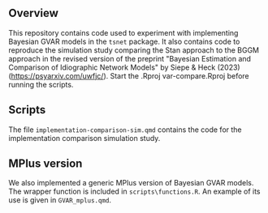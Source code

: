 ## Overview
This repository contains code used to experiment with implementing Bayesian GVAR models in the `tsnet` package. 
It also contains code to reproduce the simulation study comparing the Stan approach to the BGGM approach in the revised version of the preprint "Bayesian Estimation and Comparison of Idiographic Network Models" by Siepe & Heck (2023) (https://psyarxiv.com/uwfjc/). 
Start the .Rproj var-compare.Rproj before running the scripts. 

## Scripts
The file `implementation-comparison-sim.qmd` contains the code for the implementation comparison simulation study. 


## MPlus version
We also implemented a generic MPlus version of Bayesian GVAR models. The wrapper function is included in `scripts\functions.R`. 
An example of its use is given in `GVAR_mplus.qmd`. 

